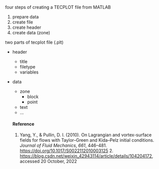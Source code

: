 four steps of creating a TECPLOT file from MATLAB

1. prepare data
2. create file
3. create header
4. create data (zone)



two parts of tecplot file (.plt)

- header
  - title
  - filetype
  - variables
- data
  - zone
    - block
    - point
  - text
  - ...



   #### Reference
   1. Yang, Y., & Pullin, D. I. (2010). On Lagrangian and vortex-surface fields for flows with Taylor–Green and Kida–Pelz initial conditions. *Journal of Fluid Mechanics*, *661*, 446–481. https://doi.org/10.1017/S0022112010003125
      2. https://blog.csdn.net/weixin_42943114/article/details/104204172, accessed 20 October, 2022

